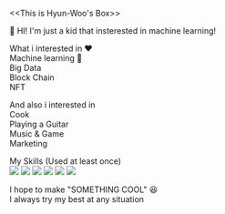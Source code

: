 <<This is Hyun-Woo's Box>>

👋 HI! I'm just a kid that insterested in machine learning!

What i interested in ❤️  
Machine learning :robot:  
Big Data  
Block Chain  
NFT  

And also i interested in  
Cook  
Playing a Guitar  
Music & Game   
Marketing

My Skills (Used at least once)  
<img src="https://img.shields.io/badge/Python-4381b3?style=flat-square&logo=Python&logoColor=white"/> <img src="https://img.shields.io/badge/MySQL-4479A1?style=flat-square&logo=MySQL&logoColor=white"/> <img src="https://img.shields.io/badge/AdobePremierePro-9999FF?style=flat-square&logo=AdobePremierePro&logoColor=black"/> <img src="https://img.shields.io/badge/AdobeAfterEffects-9999FF?style=flat-square&logo=AdobeAfterEffects&logoColor=black"/> <img src="https://img.shields.io/badge/Ubuntu-e95428?style=flat-square&logo=Ubuntu&logoColor=white"/> <img src="https://img.shields.io/badge/Git-f05032?style=flat-square&logo=Git&logoColor=white"/>

I hope to make "SOMETHING COOL" 😆  
I always try my best at any situation
